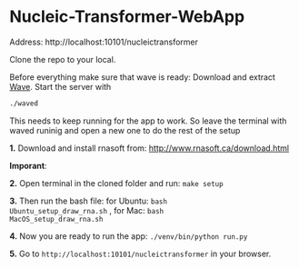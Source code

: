 # Nucleic-Transformer-WebApp

Address: http://localhost:10101/nucleictransformer


Clone the repo to your local.

Before everything make sure that wave is ready:
Download and extract [Wave](https://github.com/h2oai/wave/releases/tag/v0.10.0). Start the server with

```bash
./waved
```
This needs to keep running for the app to work. So leave the terminal with waved runinig and open a new one to do the rest of the setup

**1.** Download and install rnasoft from: http://www.rnasoft.ca/download.html

**Imporant**: 

**2.** Open terminal in the cloned folder and run: <code>make setup</code>

**3.** Then run the bash file: for Ubuntu: <code>bash Ubuntu_setup_draw_rna.sh</code> , for Mac: <code>bash MacOS_setup_draw_rna.sh</code>

**4.** Now you are ready to run the app: <code>./venv/bin/python run.py</code>   

**5.** Go to <code>http://localhost:10101/nucleictransformer</code> in your browser.
